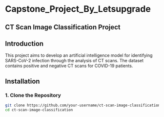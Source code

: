 # Capstone_Project_By_Letsupgrade
## CT Scan Image Classification Project

## Introduction

This project aims to develop an artificial intelligence model for identifying SARS-CoV-2 infection through the analysis of CT scans. The dataset contains positive and negative CT scans for COVID-19 patients.

## Installation

### 1. Clone the Repository

```bash
git clone https://github.com/your-username/ct-scan-image-classification.git
cd ct-scan-image-classification
